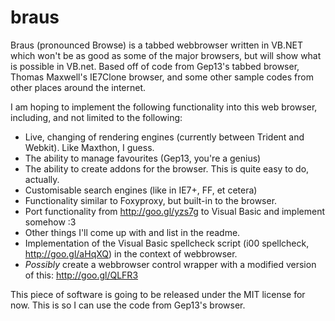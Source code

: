 braus
=====

Braus (pronounced Browse) is a tabbed webbrowser written in VB.NET which won't be as good as some of the major browsers, 
but will show what is possible in VB.net. Based off of code from Gep13's tabbed browser, Thomas Maxwell's IE7Clone 
browser, and some other sample codes from other places around the internet.

I am hoping to implement the following functionality into this web browser, including, and not limited to the following:
 - Live, changing of rendering engines (currently between Trident and Webkit). Like Maxthon, I guess.
 - The ability to manage favourites (Gep13, you're a genius)
 - The ability to create addons for the browser. This is quite easy to do, actually.
 - Customisable search engines (like in IE7+, FF, et cetera)
 - Functionality similar to Foxyproxy, but built-in to the browser.
 - Port functionality from http://goo.gl/yzs7g to Visual Basic and implement somehow :3
 - Other things I'll come up with and list in the readme.
 - Implementation of the Visual Basic spellcheck script (i00 spellcheck, http://goo.gl/aHqXQ) in the context of webbrowser.
 - <i>Possibly</i> create a webbrowser control wrapper with a modified version of this: http://goo.gl/QLFR3

This piece of software is going to be released under the MIT license for now. This is so I can use the code from Gep13's browser.